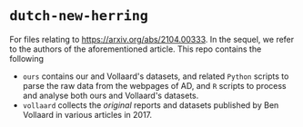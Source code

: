 # `dutch-new-herring`

For files relating to <https://arxiv.org/abs/2104.00333>.  In the sequel, we refer to the authors of the aforementioned article.  This repo contains the following

- `ours` contains our and Vollaard's datasets, and related `Python` scripts to parse the raw data from the webpages of AD, and `R` scripts to process and analyse both ours and Vollaard's datasets. 
- `vollaard` collects the _original_ reports and datasets published by Ben Vollaard in various articles in 2017. 
